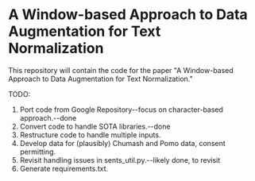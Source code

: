 # A Window-based Approach to Data Augmentation for Text Normalization

This repository will contain the code for the paper "A Window-based Approach to Data Augmentation for Text Normalization."

TODO:
1. Port code from Google Repository--focus on character-based approach.--done
2. Convert code to handle SOTA libraries.--done
3. Restructure code to handle multiple inputs.
4. Develop data for (plausibly) Chumash and Pomo data, consent permitting.
5. Revisit handling issues in sents_util.py.--likely done, to revisit
6. Generate requirements.txt.
